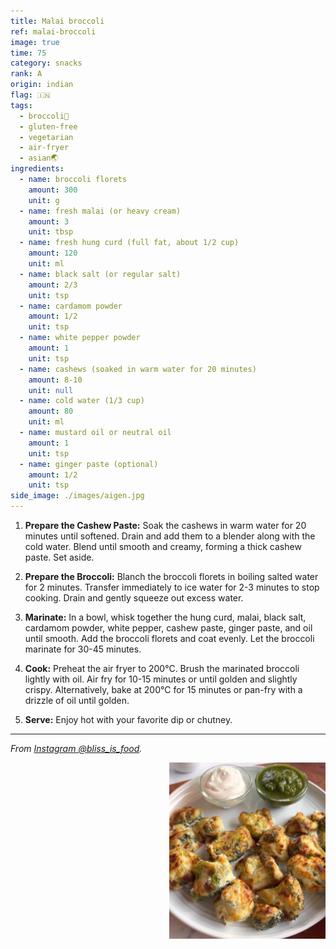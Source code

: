```yaml
---
title: Malai broccoli
ref: malai-broccoli
image: true
time: 75
category: snacks
rank: A
origin: indian
flag: 🇮🇳
tags:
  - broccoli🥦
  - gluten-free
  - vegetarian
  - air-fryer
  - asian🌏
ingredients:
  - name: broccoli florets
    amount: 300
    unit: g
  - name: fresh malai (or heavy cream)
    amount: 3
    unit: tbsp
  - name: fresh hung curd (full fat, about 1/2 cup)
    amount: 120
    unit: ml
  - name: black salt (or regular salt)
    amount: 2/3
    unit: tsp
  - name: cardamom powder
    amount: 1/2
    unit: tsp
  - name: white pepper powder
    amount: 1
    unit: tsp
  - name: cashews (soaked in warm water for 20 minutes)
    amount: 8-10
    unit: null
  - name: cold water (1/3 cup)
    amount: 80
    unit: ml
  - name: mustard oil or neutral oil
    amount: 1
    unit: tsp
  - name: ginger paste (optional)
    amount: 1/2
    unit: tsp
side_image: ./images/aigen.jpg
---
```


1. **Prepare the Cashew Paste:**
Soak the cashews in warm water for 20 minutes until softened. Drain and add them to a blender along with the cold water. Blend until smooth and creamy, forming a thick cashew paste. Set aside.

2. **Prepare the Broccoli:**
Blanch the broccoli florets in boiling salted water for 2 minutes. Transfer immediately to ice water for 2-3 minutes to stop cooking. Drain and gently squeeze out excess water.

3. **Marinate:** 
In a bowl, whisk together the hung curd, malai, black salt, cardamom powder, white pepper, cashew paste, ginger paste, and oil until smooth. Add the broccoli florets and coat evenly. Let the broccoli marinate for 30-45 minutes.

4. **Cook:**
Preheat the air fryer to 200°C. Brush the marinated broccoli lightly with oil. Air fry for 10-15 minutes or until golden and slightly crispy. Alternatively, bake at 200°C for 15 minutes or pan-fry with a drizzle of oil until golden.

5. **Serve:**
Enjoy hot with your favorite dip or chutney.

---

_From [Instagram @bliss_is_food](https://www.instagram.com/reel/DCn5fRiI_St/?utm_source=ig_web_copy_link&igsh=MzRlODBiNWFlZA==)._

<img src="images/malai_broccoli.png" style="width:250px; float:right;"/>